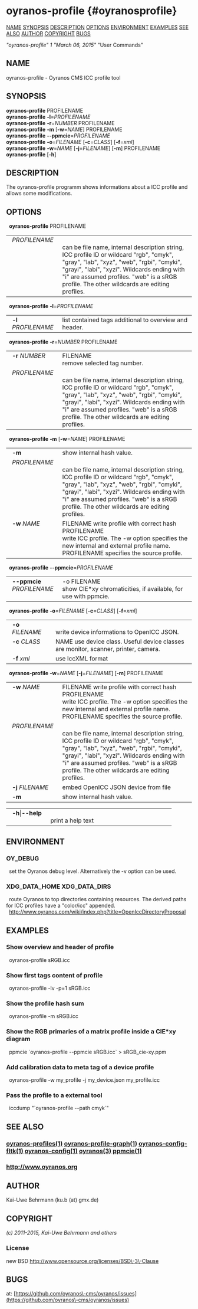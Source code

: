 # oyranos\-profile  {#oyranosprofile}
[NAME](#name) [SYNOPSIS](#synopsis) [DESCRIPTION](#description) [OPTIONS](#options) [ENVIRONMENT](#environment) [EXAMPLES](#examples) [SEE ALSO](#seealso) [AUTHOR](#author) [COPYRIGHT](#copyright) [BUGS](#bugs) 

*"oyranos\-profile"* *1* *"March 06, 2015"* "User Commands"
## NAME <a name="name"></a>
oyranos\-profile  \- Oyranos CMS ICC profile tool
## SYNOPSIS <a name="synopsis"></a>
**oyranos\-profile** PROFILENAME
<br />
**oyranos\-profile** <strong>\-l</strong>=<em>PROFILENAME</em>
<br />
**oyranos\-profile** <strong>\-r</strong>=<em>NUMBER</em> PROFILENAME
<br />
**oyranos\-profile** <strong>\-m</strong> [<strong>\-w</strong>=<em>NAME</em>] PROFILENAME
<br />
**oyranos\-profile** <strong>\-\-ppmcie</strong>=<em>PROFILENAME</em>
<br />
**oyranos\-profile** <strong>\-o</strong>=<em>FILENAME</em> [<strong>\-c</strong>=<em>CLASS</em>] [<strong>\-f</strong>=<em>xml</em>]
<br />
**oyranos\-profile** <strong>\-w</strong>=<em>NAME</em> [<strong>\-j</strong>=<em>FILENAME</em>] [<strong>\-m</strong>] PROFILENAME
<br />
**oyranos\-profile** [<strong>\-h</strong>]
## DESCRIPTION <a name="description"></a>
The oyranos\-profile programm shows informations about a ICC profile and allows some modifications.
## OPTIONS <a name="options"></a>
&nbsp;&nbsp;**oyranos\-profile** PROFILENAME

<table style='width:100%'>
 <tr><td style='padding\-left:1em;padding-right:1em;vertical-align:top;width:25%'> <em>PROFILENAME</em></td> <td><br />can  be  file  name,  internal description string, ICC profile ID or wildcard "rgb", "cmyk", "gray", "lab", "xyz", "web", "rgbi", "cmyki", "grayi", "labi", "xyzi".  Wildcards ending with "i" are assumed profiles. "web" is a sRGB profile. The other wildcards are editing profiles. </tr>
</table>

&nbsp;&nbsp;**oyranos-profile** <strong>\-l</strong>=<em>PROFILENAME</em>

<table style='width:100%'>
 <tr><td style='padding\-left:1em;padding-right:1em;vertical-align:top;width:25%'><strong>-l</strong> <em>PROFILENAME</em></td> <td>list contained tags additional to overview and header. </tr>
</table>

&nbsp;&nbsp;**oyranos-profile** <strong>\-r</strong>=<em>NUMBER</em> PROFILENAME

<table style='width:100%'>
 <tr><td style='padding\-left:1em;padding-right:1em;vertical-align:top;width:25%'><strong>-r</strong> <em>NUMBER</em></td> <td>FILENAME<br />remove selected tag number. </tr>
 <tr><td style='padding-left:1em;padding-right:1em;vertical-align:top;width:25%'> <em>PROFILENAME</em></td> <td><br />can  be  file  name,  internal description string, ICC profile ID or wildcard "rgb", "cmyk", "gray", "lab", "xyz", "web", "rgbi", "cmyki", "grayi", "labi", "xyzi".  Wildcards ending with "i" are assumed profiles. "web" is a sRGB profile. The other wildcards are editing profiles. </tr>
</table>

&nbsp;&nbsp;**oyranos-profile** <strong>\-m</strong> [<strong>\-w</strong>=<em>NAME</em>] PROFILENAME

<table style='width:100%'>
 <tr><td style='padding\-left:1em;padding-right:1em;vertical-align:top;width:25%'><strong>-m</strong></td> <td>show internal hash value.</td> </tr>
 <tr><td style='padding-left:1em;padding-right:1em;vertical-align:top;width:25%'> <em>PROFILENAME</em></td> <td><br />can  be  file  name,  internal description string, ICC profile ID or wildcard "rgb", "cmyk", "gray", "lab", "xyz", "web", "rgbi", "cmyki", "grayi", "labi", "xyzi".  Wildcards ending with "i" are assumed profiles. "web" is a sRGB profile. The other wildcards are editing profiles. </tr>
 <tr><td style='padding-left:1em;padding-right:1em;vertical-align:top;width:25%'><strong>-w</strong> <em>NAME</em></td> <td>FILENAME write profile with correct hash PROFILENAME<br />write ICC profile. The -w option specifies the new internal and external profile name. PROFILENAME specifies the source profile. </tr>
</table>

&nbsp;&nbsp;**oyranos-profile** <strong>\-\-ppmcie</strong>=<em>PROFILENAME</em>

<table style='width:100%'>
 <tr><td style='padding\-left:1em;padding-right:1em;vertical-align:top;width:25%'><strong>--ppmcie</strong> <em>PROFILENAME</em></td> <td>-o FILENAME<br />show CIE*xy chromaticities, if available, for use with ppmcie. </tr>
</table>

&nbsp;&nbsp;**oyranos-profile** <strong>\-o</strong>=<em>FILENAME</em> [<strong>\-c</strong>=<em>CLASS</em>] [<strong>\-f</strong>=<em>xml</em>]

<table style='width:100%'>
 <tr><td style='padding\-left:1em;padding-right:1em;vertical-align:top;width:25%'><strong>-o</strong> <em>FILENAME</em></td> <td><br />write device informations to OpenICC JSON. </tr>
 <tr><td style='padding-left:1em;padding-right:1em;vertical-align:top;width:25%'><strong>-c</strong> <em>CLASS</em></td> <td>NAME use device class. Useful device classes are monitor, scanner, printer, camera. </tr>
 <tr><td style='padding-left:1em;padding-right:1em;vertical-align:top;width:25%'><strong>-f</strong> <em>xml</em></td> <td>use IccXML format </tr>
</table>

&nbsp;&nbsp;**oyranos-profile** <strong>\-w</strong>=<em>NAME</em> [<strong>\-j</strong>=<em>FILENAME</em>] [<strong>\-m</strong>] PROFILENAME

<table style='width:100%'>
 <tr><td style='padding\-left:1em;padding-right:1em;vertical-align:top;width:25%'><strong>-w</strong> <em>NAME</em></td> <td>FILENAME write profile with correct hash PROFILENAME<br />write ICC profile. The -w option specifies the new internal and external profile name. PROFILENAME specifies the source profile. </tr>
 <tr><td style='padding-left:1em;padding-right:1em;vertical-align:top;width:25%'> <em>PROFILENAME</em></td> <td><br />can  be  file  name,  internal description string, ICC profile ID or wildcard "rgb", "cmyk", "gray", "lab", "xyz", "web", "rgbi", "cmyki", "grayi", "labi", "xyzi".  Wildcards ending with "i" are assumed profiles. "web" is a sRGB profile. The other wildcards are editing profiles. </tr>
 <tr><td style='padding-left:1em;padding-right:1em;vertical-align:top;width:25%'><strong>-j</strong> <em>FILENAME</em></td> <td>embed OpenICC JSON device from file </tr>
 <tr><td style='padding-left:1em;padding-right:1em;vertical-align:top;width:25%'><strong>-m</strong></td> <td>show internal hash value.</td> </tr>
</table>


<table style='width:100%'>
 <tr><td style='padding-left:1em;padding-right:1em;vertical-align:top;width:25%'><strong>-h</strong>|<strong>--help</strong></td> <td><br />print a help text</td> </tr>
</table>

## ENVIRONMENT <a name="environment"></a>
### OY\_DEBUG
&nbsp;&nbsp;set the Oyranos debug level. Alternatively the -v option can be used.
### XDG\_DATA\_HOME XDG\_DATA\_DIRS
&nbsp;&nbsp;route Oyranos to top directories containing resources. The derived paths for ICC profiles have a "color/icc" appended.
  <br />
&nbsp;&nbsp;http://www.oyranos.com/wiki/index.php?title=OpenIccDirectoryProposal
## EXAMPLES <a name="examples"></a>
### Show overview and header of profile
&nbsp;&nbsp;oyranos\-profile sRGB.icc
### Show first tags content of profile
&nbsp;&nbsp;oyranos\-profile \-lv \-p=1 sRGB.icc
### Show the profile hash sum
&nbsp;&nbsp;oyranos\-profile \-m sRGB.icc
### Show the RGB primaries of a matrix profile inside a CIE*xy diagram
&nbsp;&nbsp;ppmcie \`oyranos\-profile \-\-ppmcie sRGB.icc\` > sRGB\_cie\-xy.ppm
### Add calibration data to meta tag of a device profile
&nbsp;&nbsp;oyranos\-profile \-w my\_profile \-j my\_device.json my\_profile.icc
### Pass the profile to a external tool
&nbsp;&nbsp;iccdump "\`oyranos\-profile \-\-path cmyk\`"
## SEE ALSO <a name="seealso"></a>
###  [oyranos\-profiles](oyranosprofiles.html)<a href="oyranosprofiles.md">(1)</a>  [oyranos\-profile\-graph](oyranosprofilegraph.html)<a href="oyranosprofilegraph.md">(1)</a>  [oyranos\-config\-fltk](oyranosconfigfltk.html)<a href="oyranosconfigfltk.md">(1)</a>  [oyranos\-config](oyranosconfig.html)<a href="oyranosconfig.md">(1)</a>  [oyranos](oyranos.html)<a href="oyranos.md">(3)</a>  [ppmcie](ppmcie.html)<a href="ppmcie.md">(1)</a>
### http://www.oyranos.org
## AUTHOR <a name="author"></a>
Kai\-Uwe Behrmann (ku.b (at) gmx.de) 
## COPYRIGHT <a name="copyright"></a>
*(c) 2011\-2015, Kai\-Uwe Behrmann and others*


### License <a name="license"></a>
new BSD <http://www.opensource.org/licenses/BSD\-3\-Clause>
## BUGS <a name="bugs"></a>
at: [https://github.com/oyranos\-cms/oyranos/issues](https://github.com/oyranos\-cms/oyranos/issues)

